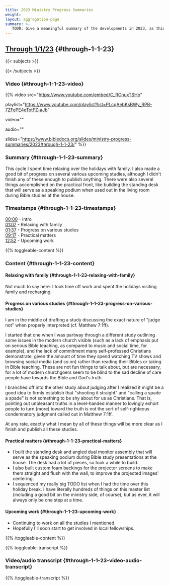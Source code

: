 ```yaml
---
title: 2023 Ministry Progress Summaries
weight: 
layout: aggregation-page
summary: >-
   TODO: Give a meaningful summary of the developments in 2023, as things play out. Hopefully, this year we'll get Bible studies at the house church off the ground, and build the beginnings of a stable local community. At least that is what we have been praying for.
---
```


<!-- aggregate-page-content -->

## [Through 1/1/23](/ministry-progress-summaries/2023/through-1-1-23) {#through-1-1-23}
{{< subjects >}}

{{< /subjects >}}



### Video {#through-1-1-23-video}

{{% video
src="https://www.youtube.com/embed/C_RCnuxTSHo"

playlist="https://www.youtube.com/playlist?list=PLcqAebKsBWy_RPB-7ZFePE4eTotFZ-aJb"

video=""

audio=""

slides="https://www.bibledocs.org/slides/ministry-progress-summaries/2023/through-1-1-23/"
%}}

### Summary {#through-1-1-23-summary}

This cycle I spent time relaxing over the holidays with family. I also made a good bit of progress on several various upcoming studies, although I didn't finish any of these enough to publish anything. There were also several things accomplished on the practical front, like building the standing desk that will serve as a speaking podium when used out in the living room during Bible studies at the house.

### Timestamps {#through-1-1-23-timestamps}

[00:00](https://www.youtube.com/watch?v=C_RCnuxTSHo&t=0s) - Intro  
[01:07](https://www.youtube.com/watch?v=C_RCnuxTSHo&t=67s) - Relaxing with family  
[01:37](https://www.youtube.com/watch?v=C_RCnuxTSHo&t=97s) - Progress on various studies  
[09:17](https://www.youtube.com/watch?v=C_RCnuxTSHo&t=557s) - Practical matters  
[12:52](https://www.youtube.com/watch?v=C_RCnuxTSHo&t=772s) - Upcoming work  

{{% toggleable-content %}}

### Content {#through-1-1-23-content}

<!-- --- -->

#### Relaxing with family {#through-1-1-23-relaxing-with-family}

Not much to say here. I took time off work and spent the holidays visiting family and recharging.

<!-- --- -->

#### Progress on various studies {#through-1-1-23-progress-on-various-studies}

I am in the middle of drafting a study discussing the exact nature of "judge not" when properly interpreted (cf. Matthew 7:1ff).

I started that one when I was partway through a different study outlining some issues in the modern church visible (such as a lack of emphasis put on serious Bible teaching, as compared to music and social time, for example), and the lack of commitment many self-professed Christians demonstrate, given the amount of time they spend watching TV shows and browsing social media (and so on) rather than reading their Bibles or taking in Bible teaching. These are not fun things to talk about, but are necessary, for a lot of modern churchgoers seem to be blind to the sad decline of care people have towards the Bible and God's truth.

<!-- --- -->

I branched off into the other study about judging after I realized it might be a good idea to firmly establish that "shooting it straight" and "calling a spade a spade" is not something to be shy about for us as Christians. That is, pointing out unpleasant truths in a level-handed manner to lovingly exhort people to turn (more) toward the truth is not the sort of self-righteous condemnatory judgment called out in Matthew 7:1ff.

At any rate, exactly what I mean by all of these things will be more clear as I finish and publish all these studies.

<!-- --- -->

#### Practical matters {#through-1-1-23-practical-matters}

- I built the standing desk and angled dual monitor assembly that will serve as the speaking podium during Bible study presentations at the house. The desk had a lot of pieces, so took a while to build.
- I also built custom foam backings for the projector screens to make them straight and flush with the wall, to improve the projected images' centering.
- I sequenced my really big TODO list when I had the time over this holiday break. I have literally hundreds of things on this master list (including a good bit on the ministry side, of course), but as ever, it will always only be one step at a time.

<!-- --- -->

#### Upcoming work {#through-1-1-23-upcoming-work}

- Continuing to work on all the studies I mentioned.
- Hopefully I'll soon start to get involved in local fellowships.

{{% /toggleable-content %}}

{{% toggleable-transcript %}}

### Video/audio transcript {#through-1-1-23-video-audio-transcript}



{{% /toggleable-transcript %}}


<!-- aggregate-page-content -->
